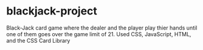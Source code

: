 # blackjack-project
Black-Jack card game where the dealer and the player play thier hands until one of them goes over the game limit of 21. 
Used CSS, JavaScript, HTML, and the CSS Card Library
